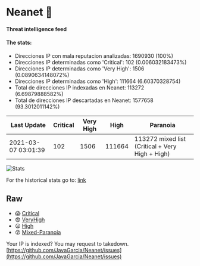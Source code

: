 # Neanet :hocho:
#### Threat intelligence feed
#### The stats:

- Direcciones IP con mala reputacion analizadas: 1690930 (100%)
- Direcciones IP determinadas como 'Critical':  102 (0.006032183473%)
- Direcciones IP determinadas como 'Very High':  1506 (0.0890634148072%)
- Direcciones IP determinadas como 'High':  111664 (6.60370328754)
- Total de direcciones IP indexadas en Neanet:  113272 (6.69879888582%)
- Total de direcciones IP descartadas en Neanet:  1577658 (93.3012011142%)

| Last Update | Critical | Very High | High | Paranoia |
| --- | --- | --- | --- | --- |
| 2021-03-07 03:01:39 | 102 | 1506 | 111664 | 113272 mixed list (Critical + Very High + High)|

![Stats](https://docs.google.com/spreadsheets/d/e/2PACX-1vSnaNMIXVabIpDJjufMlzH7poXnshF3mgd8Is1g9ytUEzVsP5my4Trn8f-xkoLLQ38xpL3HtmUexLo6/pubchart?oid=501124687&format=image)

For the historical stats go to: [link](/stats.csv)
## Raw
- :scream: [Critical](https://raw.githubusercontent.com/JavaGarcia/Neanet/master/blacklists/neanet_critical.txt)
- :fearful: [VeryHigh](https://raw.githubusercontent.com/JavaGarcia/Neanet/master/blacklists/neanet_veryHigh.txtt)
- :frowning: [High](https://raw.githubusercontent.com/JavaGarcia/Neanet/master/blacklists/neanet_high.txt)
- :dizzy_face: [Mixed-Paranoia](https://raw.githubusercontent.com/JavaGarcia/Neanet/master/blacklists/neanet_all.txt)


Your IP is indexed? You may request to takedown. [https://github.com/JavaGarcia/Neanet/issues](https://github.com/JavaGarcia/Neanet/issues)









































































































































































































































































































































































































































































































































































































































































































































































































































































































































































































































































































































































































































































































































































































































































































































































































































































































































































































































































































































































































































































































































































































































































































































































































































































































































































































































































































































































































































































































































































































































































































































































































































































































































































































































































































































































































































































































































































































































































































































































































































































































































































































































































































































































































































































































































































































































































































































































































































































